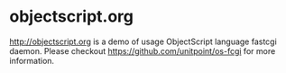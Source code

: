 objectscript.org
================

http://objectscript.org is a demo of usage ObjectScript language fastcgi daemon. Please checkout https://github.com/unitpoint/os-fcgi for more information.

